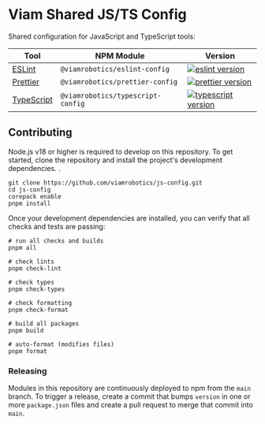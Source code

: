 # Viam Shared JS/TS Config

Shared configuration for JavaScript and TypeScript tools:

| Tool                          | NPM Module                        | Version                                   |
| ----------------------------- | --------------------------------- | ----------------------------------------- |
| [ESLint][eslint docs]         | `@viamrobotics/eslint-config`     | [![eslint version][]][eslint npm]         |
| [Prettier][prettier docs]     | `@viamrobotics/prettier-config`   | [![prettier version][]][prettier npm]     |
| [TypeScript][typescript docs] | `@viamrobotics/typescript-config` | [![typescript version][]][typescript npm] |

[eslint docs]: ./packages/eslint-config
[eslint npm]: https://www.npmjs.com/package/@viamrobotics/eslint-config
[eslint version]: https://img.shields.io/npm/v/@viamrobotics/eslint-config?style=flat-square
[prettier docs]: ./packages/prettier-config
[prettier npm]: https://www.npmjs.com/package/@viamrobotics/prettier-config
[prettier version]: https://img.shields.io/npm/v/@viamrobotics/prettier-config?style=flat-square
[typescript docs]: ./packages/typescript-config
[typescript npm]: https://www.npmjs.com/package/@viamrobotics/typescript-config
[typescript version]: https://img.shields.io/npm/v/@viamrobotics/typescript-config?style=flat-square

## Contributing

Node.js v18 or higher is required to develop on this repository. To get started, clone the repository and install the project's development dependencies. .

```shell
git clone https://github.com/viamrobotics/js-config.git
cd js-config
corepack enable
pnpm install
```

Once your development dependencies are installed, you can verify that all checks and tests are passing:

```shell
# run all checks and builds
pnpm all

# check lints
pnpm check-lint

# check types
pnpm check-types

# check formatting
pnpm check-format

# build all packages
pnpm build

# auto-format (modifies files)
pnpm format
```

### Releasing

Modules in this repository are continuously deployed to npm from the `main` branch. To trigger a release, create a commit that bumps `version` in one or more `package.json` files and create a pull request to merge that commit into `main`.
